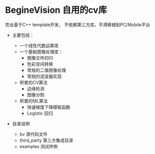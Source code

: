 # BegineVision 自用的cv库

完全基于C++ template开发， 不依赖第三方库，平滑移植到PC/Mobile平台

* 主要包括：
	* 一个线性代数运算库
	* 一个基础图像处理库：
		* 图像文件的IO
		* 色彩空间转换
		* 常规的二值图像处理
		* 常规的滤波器实现
	* 积累的CV算法
		* 边缘检测
		* 图像分割
	* 积累的ML算法
		* 快速梯度下降模板函数
		* Logistic 回归
		

* 目录说明
    * bv 源代码文件
    * third\_party 第三方集成目录
    * examples 测试样例


